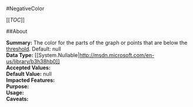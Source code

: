 #NegativeColor

[[_TOC_]]

##About

**Summary:**  The color for the parts of the graph or points that are below the <a href="#plotOptions.series.threshold">threshold</a>. Default: null   
**Data Type:** [[System.Nullable|http://msdn.microsoft.com/en-us/library/b3h38hb0]]  
**Accepted Values:**   
**Default Value:** null  
**Impacted Features:**   
**Purpose:**   
**Usage:**   
**Caveats:**   

